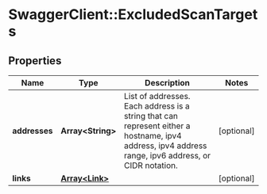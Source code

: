 # SwaggerClient::ExcludedScanTargets

## Properties
Name | Type | Description | Notes
------------ | ------------- | ------------- | -------------
**addresses** | **Array&lt;String&gt;** | List of addresses. Each address is a string that can represent either a hostname, ipv4 address, ipv4 address range, ipv6 address, or CIDR notation. | [optional] 
**links** | [**Array&lt;Link&gt;**](Link.md) |  | [optional] 

